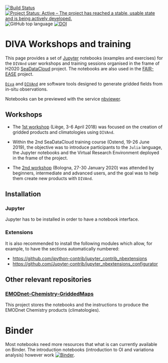 [![Build Status](https://github.com/gher-uliege/Diva-Workshops/workflows/CI/badge.svg)](https://github.com/gher-uliege/Diva-Workshops/actions) [![Project Status: Active – The project has reached a stable, usable state and is being actively developed.](https://www.repostatus.org/badges/latest/active.svg)](https://www.repostatus.org/#active)
![GitHub top language](https://img.shields.io/github/languages/top/gher-uliege/Diva-Workshops)
[![DOI](https://zenodo.org/badge/108153788.svg)](https://zenodo.org/badge/latestdoi/108153788)

# DIVA Workshops and training

This page provides a set of [Jupyter](https://jupyter.org/) notebooks (examples and exercises) for the `DIVAnd` user workshops and training sessions organised in the frame of H2020 [SeaDataCloud](https://www.seadatanet.org/) project. The notebooks are also used in the [FAIR-EASE](https://fairease.eu/) project.    

[`Diva`](https://github.com/gher-uliege/DIVA) and [`DIVAnd`](https://github.com/gher-uliege/divand.jl) are software tools designed to generate gridded fields from in-situ observations.

Notebooks can be previewed with the service [nbviewer](https://nbviewer.jupyter.org/github/gher-uliege/Diva-Workshops/tree/master/notebooks/).

## Workshops

* The [1st workshop](https://gher-uliege.github.io/Diva-Workshops/Previous/Diva-workshop-2018-Liege.html) (Liège, 3-6 April 2018) was focused on the creation of gridded products and climatologies using `DIVAnd`.

* Within the 2nd SeaDataCloud training course (Ostend, 19-26 June 2019), the objective was to introduce participants to the `Julia` language, the Jupyter notebooks and the Virtual Research Environment deployed in the frame of the project.

* The [2nd workshop](https://gher-uliege.github.io/Diva-Workshops/2020/) (Bologna, 27-30 January 2020) was attended by beginners, intermediate and advanced users, and the goal was to help them create new products with `DIVAnd`.

## Installation

### Jupyter

Jupyter has to be installed in order to have a notebook interface.

### Extensions

It is also recommended to install the following modules which allow, for example, to have the sections automatically numbered:
- https://github.com/ipython-contrib/jupyter_contrib_nbextensions
- https://github.com/Jupyter-contrib/jupyter_nbextensions_configurator

## Other relevant repositories

### [EMODnet-Chemistry-GriddedMaps](https://github.com/gher-uliege/EMODnet-Chemistry-GriddedMaps)

This project stores the notebooks and the instructions to produce the EMODnet Chemistry products (climatologies).

# Binder

Most notebooks need more resources that what is can currently available on Binder. The introduction notebooks (introduction to OI and variationa analysis) however work
[![Binder](https://mybinder.org/badge_logo.svg)](https://mybinder.org/v2/gh/gher-uliege/Diva-Workshops/master?filepath=notebooks%2F1-Intro%2F04-OI-variational-analysis-introduction.ipynb).
